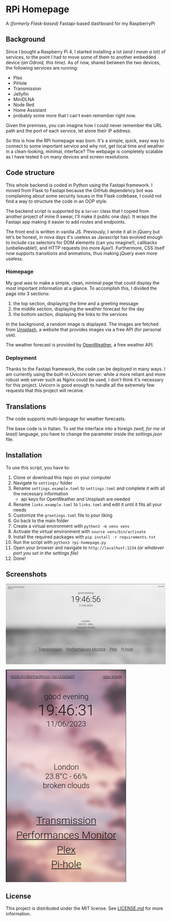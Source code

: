 # RPi Homepage

A *(formerly Flask-based)* Fastapi-based dashboard for my RaspberryPi

## Background

Since I bought a Raspberry Pi 4, I started installing a lot *(and I mean a lot)* of services, to the point I had to move some of them to another embedded device *(an Odroid, this time)*.
As of now, shared between the two devices, the following services are running:

- Plex
- PiHole
- Transmission
- Jellyfin
- MiniDLNA
- Node Red
- Home Assistant
- probably some more that I can't even remember right now.

Given the premises, you can imagine how I could never remember the URL path and the port of each service, let alone their IP address.

So this is how the RPi homepage was born. It's a simple, quick, easy way to connect to some important service and why not, get local time and weather in a clean-looking, minimal, interface?
The webpage is completely scalable as I have tested it on many devices and screen resolutions.

## Code structure

This whole backend is coded in Python using the Fastapi framework.
I moved from Flask to Fastapi because the GitHub dependency bot was complaining about some security issues in the Flask codebase, I could not find a way to structure the code in an OOP style.

The backend script is supported by a `Server` class that I copied from another project of mine (I swear, I'll make it public one day).
It wraps the Fastapi app making it easier to add routes and endpoints.

The front end is written in vanilla JS.
Previously, I wrote it all in jQuery but let's be honest, in nova days it's useless as Javascript has evolved enough to include css selectors for DOM elements (can you imagine!), callbacks (unbelievable!), and HTTP requests (no more Ajax!).
Furthermore, CSS itself now supports transitions and animations, thus making jQuery even more useless.

### Homepage

My goal was to make a simple, clean, minimal page that could display the most important information at a glance.
To accomplish this, I divided the page into 3 sections:

1. the top section, displaying the time and a greeting message
2. the middle section, displaying the weather forecast for the day
3. the  bottom section, displaying the links to the services

In the background, a random image is displayed.
The images are fetched from [Unsplash](https://unsplash.com/), a website that provides images via a free API (for personal use).

The weather forecast is provided by [OpenWeather](https://openweathermap.org/), a free weather API.

### Deployment

Thanks to the Fastapi framework, the code can be deployed in many ways.
I am currently using the built-in Uvicorn server: while a more reliant and more robust web server such as Nginx could be used, I don't think it's necessary for this project.
Uvicorn is good enough to handle all the extremely few requests that this project will receive.

## Translations

The code supports multi-language for weather forecasts.

The base code is in Italian. To set the interface into a foreign *(well, for me at least)* language, you have to change the parameter inside the *settings.json* file.

## Installation
To use this script, you have to:

1. Clone or download this repo on your computer
1. Navigate to `settings/` folder
1. Rename `settings.example.toml` to `settings.toml` and complete it with all the necessary information
   - api keys for OpenWeather and Unsplash are needed
1. Rename `links.example.toml` to `links.toml` and edit it until it fits all your needs
1. Customize the `greetings.toml` file to your liking
1. Go back to the main folder
1. Create a virtual environment with `python3 -m venv venv`
1. Activate the virtual environment with `source venv/bin/activate`
1. Install the required packages with `pip install -r requirements.txt`
1. Run the script with `python3 rpi-homepage.py`
1. Open your browser and navigate to `http://localhost:1234` *(or whatever port you set in the settings file)*
1. Done!

## Screenshots

![screenshot-1](screenshots/screenshot-1.png)

![screenshot-2](screenshots/screenshot-2.png)

## License

This project is distributed under the MIT license. See [LICENSE.md](LICENSE.md) for more information.
